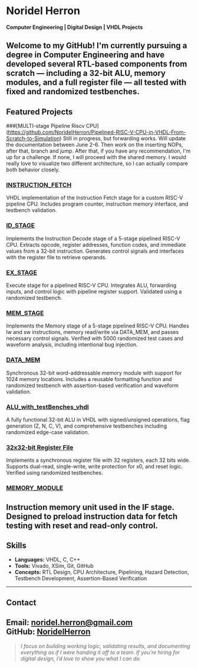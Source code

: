 # Noridel Herron

**Computer Engineering | Digital Design | VHDL Projects**

Welcome to my GitHub! I'm currently pursuing a degree in Computer Engineering and have developed several RTL-based components from scratch — including a 32-bit ALU, memory modules, and a full register file — all tested with fixed and randomized testbenches.
---

## Featured Projects
###[MULTI-stage Pipeline Riscv CPU]
(https://github.com/NoridelHerron/Pipelined-RISC-V-CPU-in-VHDL-From-Scratch-to-Simulation) 
Still in progress, but forwarding works.
Will update the documentation between June 2-6. Then work on the inserting NOPs, after that, branch and jump. After that, if you have any recommendation, I'm up for a challenge. If none, I will proceed with the shared memory. I would really love to visualize two different architecture, so I can actually compare both behavior closely.

### [INSTRUCTION_FETCH](https://github.com/NoridelHerron/INSTRUCTION_FETCH)  
VHDL implementation of the Instruction Fetch stage for a custom RISC-V pipeline CPU. Includes program counter, instruction memory interface, and testbench validation.

### [ID_STAGE](https://github.com/NoridelHerron/ID_STAGE)  
Implements the Instruction Decode stage of a 5-stage pipelined RISC-V CPU. Extracts opcode, register addresses, function codes, and immediate values from a 32-bit instruction. Generates control signals and interfaces with the register file to retrieve operands.

### [EX_STAGE](https://github.com/NoridelHerron/EX_STAGE)  
Execute stage for a pipelined RISC-V CPU. Integrates ALU, forwarding inputs, and control logic with pipeline register support. Validated using a randomized testbench.

### [MEM_STAGE](https://github.com/NoridelHerron/MEM_STAGE)
Implements the Memory stage of a 5-stage pipelined RISC-V CPU. Handles lw and sw instructions, memory read/write via DATA_MEM, and passes necessary control signals. Verified with 5000 randomized test cases and waveform analysis, including intentional bug injection.

### [DATA_MEM](https://github.com/NoridelHerron/DATA_MEM)  
Synchronous 32-bit word-addressable memory module with support for 1024 memory locations. Includes a reusable formatting function and randomized testbench with assertion-based verification and waveform validation.

### [ALU_with_testBenches_vhdl](https://github.com/NoridelHerron/ALU_with_testBenches_vhdl)  
A fully functional 32-bit ALU in VHDL with signed/unsigned operations, flag generation (Z, N, C, V), and comprehensive testbenches including randomized edge-case validation.

### [32x32-bit Register File](https://github.com/NoridelHerron/32x32-bit-Register-File-in-VHDL-)  
Implements a synchronous register file with 32 registers, each 32 bits wide. Supports dual-read, single-write, write protection for x0, and reset logic. Verified using randomized testbenches.

### [MEMORY_MODULE](https://github.com/NoridelHerron/MEMORY_MODULE)  
Instruction memory unit used in the IF stage. Designed to preload instruction data for fetch testing with reset and read-only control.
---

## Skills
- **Languages:** VHDL, C, C++
- **Tools:** Vivado, XSim, Git, GitHub
- **Concepts:** RTL Design, CPU Architecture, Pipelining, Hazard Detection, Testbench Development, Assertion-Based Verification
---

## Contact
**Email:** noridel.herron@gmail.com  
**GitHub:** [NoridelHerron](https://github.com/NoridelHerron)
---

> *I focus on building working logic, validating results, and documenting everything as if I were handing it off to a team. If you're hiring for digital design, I’d love to show you what I can do.*
